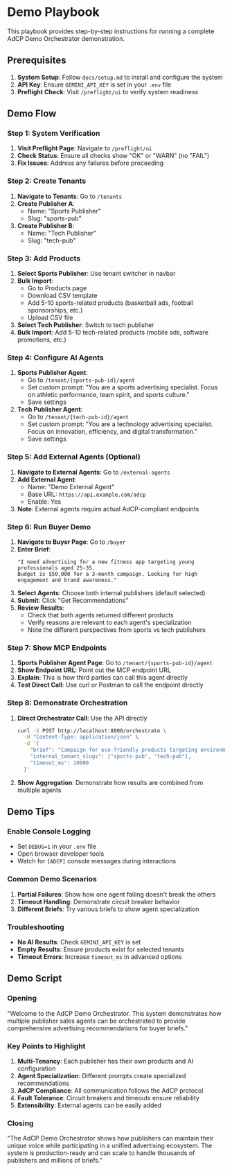 # Demo Playbook

This playbook provides step-by-step instructions for running a complete AdCP Demo Orchestrator demonstration.

## Prerequisites

1. **System Setup**: Follow `docs/setup.md` to install and configure the system
2. **API Key**: Ensure `GEMINI_API_KEY` is set in your `.env` file
3. **Preflight Check**: Visit `/preflight/ui` to verify system readiness

## Demo Flow

### Step 1: System Verification
1. **Visit Preflight Page**: Navigate to `/preflight/ui`
2. **Check Status**: Ensure all checks show "OK" or "WARN" (no "FAIL")
3. **Fix Issues**: Address any failures before proceeding

### Step 2: Create Tenants
1. **Navigate to Tenants**: Go to `/tenants`
2. **Create Publisher A**: 
   - Name: "Sports Publisher"
   - Slug: "sports-pub"
3. **Create Publisher B**:
   - Name: "Tech Publisher" 
   - Slug: "tech-pub"

### Step 3: Add Products
1. **Select Sports Publisher**: Use tenant switcher in navbar
2. **Bulk Import**: 
   - Go to Products page
   - Download CSV template
   - Add 5-10 sports-related products (basketball ads, football sponsorships, etc.)
   - Upload CSV file
3. **Select Tech Publisher**: Switch to tech publisher
4. **Bulk Import**: Add 5-10 tech-related products (mobile ads, software promotions, etc.)

### Step 4: Configure AI Agents
1. **Sports Publisher Agent**:
   - Go to `/tenant/{sports-pub-id}/agent`
   - Set custom prompt: "You are a sports advertising specialist. Focus on athletic performance, team spirit, and sports culture."
   - Save settings
2. **Tech Publisher Agent**:
   - Go to `/tenant/{tech-pub-id}/agent`
   - Set custom prompt: "You are a technology advertising specialist. Focus on innovation, efficiency, and digital transformation."
   - Save settings

### Step 5: Add External Agents (Optional)
1. **Navigate to External Agents**: Go to `/external-agents`
2. **Add External Agent**:
   - Name: "Demo External Agent"
   - Base URL: `https://api.example.com/adcp`
   - Enable: Yes
3. **Note**: External agents require actual AdCP-compliant endpoints

### Step 6: Run Buyer Demo
1. **Navigate to Buyer Page**: Go to `/buyer`
2. **Enter Brief**: 
   ```
   "I need advertising for a new fitness app targeting young professionals aged 25-35. 
   Budget is $50,000 for a 3-month campaign. Looking for high engagement and brand awareness."
   ```
3. **Select Agents**: Choose both internal publishers (default selected)
4. **Submit**: Click "Get Recommendations"
5. **Review Results**: 
   - Check that both agents returned different products
   - Verify reasons are relevant to each agent's specialization
   - Note the different perspectives from sports vs tech publishers

### Step 7: Show MCP Endpoints
1. **Sports Publisher Agent Page**: Go to `/tenant/{sports-pub-id}/agent`
2. **Show Endpoint URL**: Point out the MCP endpoint URL
3. **Explain**: This is how third parties can call this agent directly
4. **Test Direct Call**: Use curl or Postman to call the endpoint directly

### Step 8: Demonstrate Orchestration
1. **Direct Orchestrator Call**: Use the API directly
   ```bash
   curl -X POST http://localhost:8000/orchestrate \
     -H "Content-Type: application/json" \
     -d '{
       "brief": "Campaign for eco-friendly products targeting environmentally conscious consumers",
       "internal_tenant_slugs": ["sports-pub", "tech-pub"],
       "timeout_ms": 10000
     }'
   ```
2. **Show Aggregation**: Demonstrate how results are combined from multiple agents

## Demo Tips

### Enable Console Logging
- Set `DEBUG=1` in your `.env` file
- Open browser developer tools
- Watch for `[ADCP]` console messages during interactions

### Common Demo Scenarios
1. **Partial Failures**: Show how one agent failing doesn't break the others
2. **Timeout Handling**: Demonstrate circuit breaker behavior
3. **Different Briefs**: Try various briefs to show agent specialization

### Troubleshooting
- **No AI Results**: Check `GEMINI_API_KEY` is set
- **Empty Results**: Ensure products exist for selected tenants
- **Timeout Errors**: Increase `timeout_ms` in advanced options

## Demo Script

### Opening
"Welcome to the AdCP Demo Orchestrator. This system demonstrates how multiple publisher sales agents can be orchestrated to provide comprehensive advertising recommendations for buyer briefs."

### Key Points to Highlight
1. **Multi-Tenancy**: Each publisher has their own products and AI configuration
2. **Agent Specialization**: Different prompts create specialized recommendations
3. **AdCP Compliance**: All communication follows the AdCP protocol
4. **Fault Tolerance**: Circuit breakers and timeouts ensure reliability
5. **Extensibility**: External agents can be easily added

### Closing
"The AdCP Demo Orchestrator shows how publishers can maintain their unique voice while participating in a unified advertising ecosystem. The system is production-ready and can scale to handle thousands of publishers and millions of briefs."
